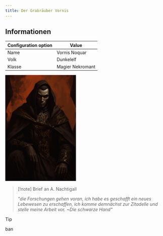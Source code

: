 ```yaml
---
title: Der Grabräuber Vornis
---
```

## Informationen

| Configuration option | Value            |
| -------------------- | ---------------- |
| Name                 | Vornis Noquar    |
| Volk                 | Dunkelelf        |
| Klasse               | Magier Nekromant |

<img src="VornisNoquar01.png" width="224" height="336" alt="Vornis" />

>[!note] Brief an A. Nachtigall
>
>*"die Forschungen gehen voran, ich habe es geschafft ein neues Lebewesen zu erschaffen, ich komme demnächst zur Zitadelle und stelle meine Arbeit vor. ~Die schwarze Hand"*

>[!tip]
>ban

